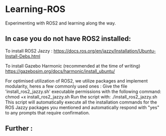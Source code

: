 # Learning-ROS
Experimenting with ROS2 and learning along the way. 


## In case you do not have ROS2 installed:
To install ROS2 Jazzy :
https://docs.ros.org/en/jazzy/Installation/Ubuntu-Install-Debs.html

To install Gazebo Harmonic (recommended at the time of writing)
https://gazebosim.org/docs/harmonic/install_ubuntu/

For optimised utilization of ROS2, we utilize packages and implement modularity, heres a few commonly used ones :
Give the file 'install_ros2_jazzy.sh' executable permissions with the following command:
    chmod +x install_ros2_jazzy.sh
Run the script with:
    ./install_ros2_jazzy.sh
This script will automatically execute all the installation commands for the ROS Jazzy packages you mentioned and automatically respond with "yes" to any prompts that require confirmation. 


## Further : 
